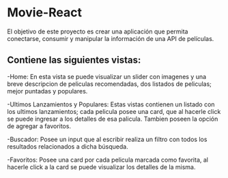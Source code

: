 # Movie-React

El objetivo de este proyecto es crear una aplicación que permita conectarse, consumir y manipular la información de una API de películas.

## Contiene las siguientes vistas:
-Home: En esta vista se puede visualizar un slider con imagenes y una breve descripcion de peliculas recomendadas, dos listados de peliculas; mejor puntadas y populares.

-Ultimos Lanzamientos y Populares: Estas vistas contienen un listado con los ultimos lanzamientos; cada pelicula posee una card, que al hacerle click se puede ingresar a los detalles de esa palicula. Tambien poseen la opción de agregar a favoritos. 

-Buscador: Posee un input que al escribir realiza un filtro con todos los resultados relacionados a dicha búsqueda. 

-Favoritos: Posee una card por cada pelicula marcada como favorita, al hacerle click a la card se puede visualizar los detalles de la misma. 
